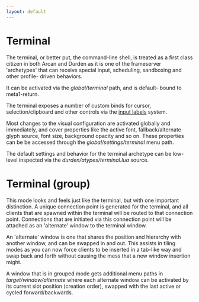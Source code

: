 ```yaml
---
layout: default
---
```


# Terminal
The terminal, or better put, the command-line shell, is treated as a first
class citizen in both Arcan and Durden as it is one of the frameserver
'archetypes' that can receive special input, scheduling, sandboxing and
other profile- driven behaviors.

It can be activated via the <i>global/terminal</i> path, and is default-
bound to meta1-return.

The terminal exposes a number of custom binds for cursor, selection/clipboard
and other controls via the [input labels](input) system.

Most changes to the visual configuration are activated globally and immediately,
and cover properties like the active font, fallback/alternate glyph source,
font size, background opacity and so on. These properties can be be accessed
through the <i>global/settings/terminal</i> menu path.

The default settings and behavior for the terminal archetype can be low-level
inspected via the <i>durden/atypes/terminal.lua</i> source.

# Terminal (group)
This mode looks and feels just like the terminal, but with one important
distinction. A unique connection point is generated for the terminal, and all
clients that are spawned within the terminal will be routed to that connection
point. Connections that are initiated via this connection point will be
attached as an 'alternate' window to the terminal window.

An 'alternate' window is one that shares the position and hierarchy with
another window, and can be swapped in and out. This assists in tiling modes as
you can now force clients to be inserted in a tab-like way and swap back and
forth without causing the mess that a new window insertion might.

A window that is in grouped mode gets additional menu paths in
<i>target/window/alternate</i> where each alternate window can be activated
by its current slot position (creation order), swapped with the last active
or cycled forward/backwards.
